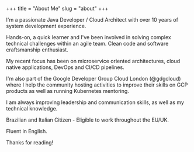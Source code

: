 +++
title = "About Me"
slug = "about"
+++

I'm a passionate Java Developer / Cloud Architect with over 10 years of system development experience. 

Hands-on, a quick learner and I've been involved in solving complex technical challenges within an agile team. Clean code and software craftsmanship enthusiast.

My recent focus has been on microservice oriented architectures, cloud native applications, DevOps and CI/CD pipelines.

I'm also part of the Google Developer Group Cloud London (@gdgcloud) where I help the community hosting activities to improve their skills on GCP products as well as running Kubernetes mentoring.

I am always improving leadership and communication skills, as well as my technical knowledge.

Brazilian and Italian Citizen - Eligible to work throughout the EU/UK.

Fluent in English.


Thanks for reading!
